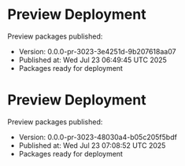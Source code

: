 <!-- Updated: Wed Jul 23 06:49:45 UTC 2025 -->
# Preview Deployment

Preview packages published:
- Version: 0.0.0-pr-3023-3e4251d-9b207618aa07
- Published at: Wed Jul 23 06:49:45 UTC 2025
- Packages ready for deployment
<!-- Updated: Wed Jul 23 07:08:52 UTC 2025 -->
# Preview Deployment

Preview packages published:
- Version: 0.0.0-pr-3023-48030a4-b05c205f5bdf
- Published at: Wed Jul 23 07:08:52 UTC 2025
- Packages ready for deployment

